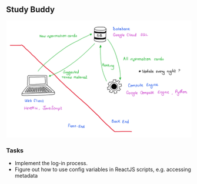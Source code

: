 ## Study Buddy

![Idea for Version 1.0.0](https://github.com/dchege711/study_buddy/blob/master/images/version_1.png)

### Tasks 
* Implement the log-in process.
* Figure out how to use config variables in ReactJS scripts, e.g. accessing metadata
